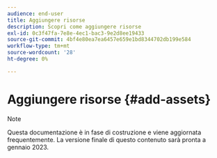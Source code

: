 ```yaml
---
audience: end-user
title: Aggiungere risorse
description: Scopri come aggiungere risorse
exl-id: 0c3f47fa-7e8e-4ec1-bac3-9e2d8ee19433
source-git-commit: 4bf4e80ea7ea6457e659e1bd8344702db199e584
workflow-type: tm+mt
source-wordcount: '28'
ht-degree: 0%

---
```


# Aggiungere risorse {#add-assets}

>[!NOTE]
>
>Questa documentazione è in fase di costruzione e viene aggiornata frequentemente. La versione finale di questo contenuto sarà pronta a gennaio 2023.
